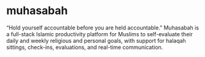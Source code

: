 # muhasabah
“Hold yourself accountable before you are held accountable.” Muhasabah is a full-stack Islamic productivity platform for Muslims to self-evaluate their daily and weekly religious and personal goals, with support for halaqah sittings, check-ins, evaluations, and real-time communication.
